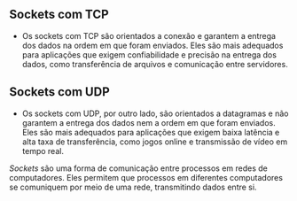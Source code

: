 ## Sockets com TCP

- Os sockets com TCP são orientados a conexão e garantem a entrega dos dados na ordem em que foram enviados. Eles são mais adequados para aplicações que exigem confiabilidade e precisão na entrega dos dados, como transferência de arquivos e comunicação entre servidores.

## Sockets com UDP

- Os sockets com UDP, por outro lado, são orientados a datagramas e não garantem a entrega dos dados nem a ordem em que foram enviados. Eles são mais adequados para aplicações que exigem baixa latência e alta taxa de transferência, como jogos online e transmissão de vídeo em tempo real.

*Sockets* são uma forma de comunicação entre processos em redes de computadores. Eles permitem que processos em diferentes computadores se comuniquem por meio de uma rede, transmitindo dados entre si.

